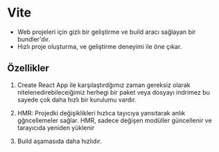 # Vite

- Web projeleri için gizlı bir geliştirme ve build aracı sağlayan bir bundler'dır.
- Hızlı proje oluşturma, ve geliştirme deneyimi ile öne çıkar.

## Özellikler

1. Create React App ile karşılaştırdğımız zaman gereksiz olarak nitelenedirebileceiğimiz herhegi bir paket veya dosyayı indrimez bu sayede çok daha hızlı bir kurulumu vardır.

2. HMR: Projedki değişiklikleri hızlıca tayıcıya yansıtarak anlık gğncellemeler sağlar. HMR, sadece değişen modüller güncellenir ve tarayıcıda yeniden yüklenir

3. Build aşamasıda daha hızlıdır.
